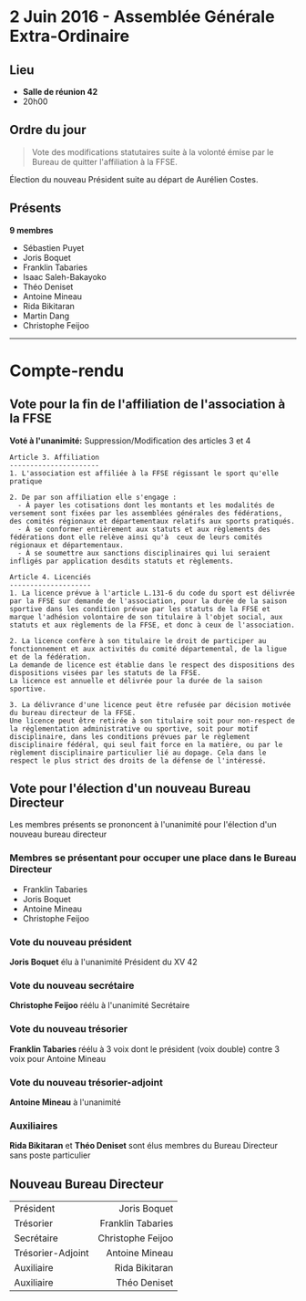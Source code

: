 2 Juin 2016 - Assemblée Générale Extra-Ordinaire
================================================

Lieu
----
* __Salle de réunion 42__
* 20h00

Ordre du jour
-------------
> Vote des modifications statutaires suite à la volonté émise par le Bureau de quitter l'affiliation à la FFSE.

  Élection du nouveau Président suite au départ de Aurélien Costes.

Présents
--------
**9 membres**
* Sébastien Puyet
* Joris Boquet
* Franklin Tabaries
* Isaac Saleh-Bakayoko
* Théo Deniset
* Antoine Mineau
* Rida Bikitaran
* Martin Dang
* Christophe Feijoo

*************************

Compte-rendu
============

Vote pour la fin de l'affiliation de l'association à la FFSE
------------------------------------------------------------

**Voté à l'unanimité:** Suppression/Modification des articles 3 et 4

```
Article 3. Affiliation
----------------------
1. L'association est affiliée à la FFSE régissant le sport qu'elle pratique

2. De par son affiliation elle s'engage :
  - À payer les cotisations dont les montants et les modalités de versement sont fixées par les assemblées générales des fédérations, des comités régionaux et départementaux relatifs aux sports pratiqués.
  - À se conformer entièrement aux statuts et aux règlements des fédérations dont elle relève ainsi qu'à  ceux de leurs comités régionaux et départementaux.
  - À se soumettre aux sanctions disciplinaires qui lui seraient infligés par application desdits statuts et règlements.

Article 4. Licenciés
--------------------
1. La licence prévue à l'article L.131-6 du code du sport est délivrée par la FFSE sur demande de l'association, pour la durée de la saison sportive dans les condition prévue par les statuts de la FFSE et marque l'adhésion volontaire de son titulaire à l'objet social, aux statuts et aux règlements de la FFSE, et donc à ceux de l'association.

2. La licence confère à son titulaire le droit de participer au fonctionnement et aux activités du comité départemental, de la ligue et de la fédération.
La demande de licence est établie dans le respect des dispositions des dispositions visées par les statuts de la FFSE.
La licence est annuelle et délivrée pour la durée de la saison sportive.

3. La délivrance d'une licence peut être refusée par décision motivée du bureau directeur de la FFSE.
Une licence peut être retirée à son titulaire soit pour non-respect de la réglementation administrative ou sportive, soit pour motif disciplinaire, dans les conditions prévues par le règlement disciplinaire fédéral, qui seul fait force en la matière, ou par le règlement disciplinaire particulier lié au dopage. Cela dans le respect le plus strict des droits de la défense de l'intéressé.
```

Vote pour l'élection d'un nouveau Bureau Directeur
--------------------------------------------------
Les membres présents se prononcent à l'unanimité pour l'élection d'un nouveau bureau directeur

### Membres se présentant pour occuper une place dans le Bureau Directeur
  * Franklin Tabaries
  * Joris Boquet
  * Antoine Mineau
  * Christophe Feijoo

### Vote du nouveau président
**Joris Boquet** élu à l'unanimité Président du XV 42

### Vote du nouveau secrétaire
**Christophe Feijoo** réélu à l'unanimité Secrétaire

### Vote du nouveau trésorier
**Franklin Tabaries** réélu à 3 voix dont le président (voix double) contre 3 voix pour Antoine Mineau

### Vote du nouveau trésorier-adjoint
**Antoine Mineau** à l'unanimité

### Auxiliaires
**Rida Bikitaran** et **Théo Deniset** sont élus membres du Bureau Directeur sans poste particulier


Nouveau Bureau Directeur
------------------------

|                        |                           |
| ---------------------- | ------------------------: |
| Président              | Joris Boquet              |
| Trésorier              | Franklin Tabaries         |
| Secrétaire             | Christophe Feijoo         |
| Trésorier-Adjoint      | Antoine Mineau            |
| Auxiliaire             | Rida Bikitaran            |
| Auxiliaire             | Théo Deniset              |
